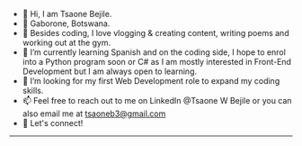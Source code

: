 - 👋 Hi, I am Tsaone Bejile.
- 📍 Gaborone, Botswana.
- 👀 Besides coding, I love vlogging & creating content, writing poems and working out at the gym.
- 🌱 I’m currently learning Spanish and on the coding side, I hope to enrol into a Python program soon or C# as I am mostly interested in Front-End Development but I am always open to learning.
- 💞️ I’m looking for my first Web Development role to expand my coding skills.
- 📫 Feel free to reach out to me on LinkedIn @Tsaone W Bejile or you can also email me at tsaoneb3@gmail.com
- 🪽 Let's connect! 

---


<!---
tsaonehh/tsaonehh is a ✨ special ✨ repository because its `README.md` (this file) appears on your GitHub profile.
You can click the Preview link to take a look at your changes.
--->
